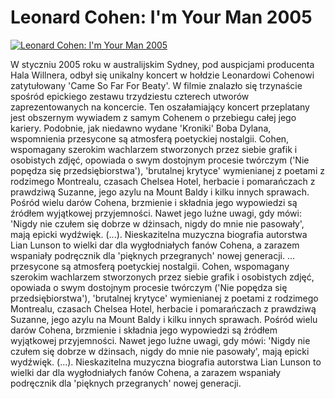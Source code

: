 Leonard Cohen: I'm Your Man 2005 
=============
[![Leonard Cohen: I'm Your Man 2005 ](http://vidos.pl/images/player.gif)](http://vidos.pl/leonard-cohen-i-m-your-man-2005)

 W styczniu 2005 roku w australijskim Sydney, pod auspicjami producenta Hala Willnera, odbył się unikalny koncert w hołdzie Leonardowi Cohenowi zatytułowany 'Came So Far For Beaty'. W filmie znalazło się trzynaście spośród epickiego zestawu trzydziestu czterech utworów zaprezentowanych na koncercie. Ten oszałamiający koncert przeplatany jest obszernym wywiadem z samym Cohenem o przebiegu całej jego kariery. Podobnie, jak niedawno wydane 'Kroniki' Boba Dylana, wspomnienia przesycone są atmosferą poetyckiej nostalgii. Cohen, wspomagany szerokim wachlarzem stworzonych przez siebie grafik i osobistych zdjęć, opowiada o swym dostojnym procesie twórczym ('Nie popędza się przedsiębiorstwa'), 'brutalnej krytyce' wymienianej z poetami z rodzimego Montrealu, czasach Chelsea Hotel, herbacie i pomarańczach z prawdziwą Suzanne, jego azylu na Mount Baldy i kilku innych sprawach. Pośród wielu darów Cohena, brzmienie i składnia jego wypowiedzi są źródłem wyjątkowej przyjemności. Nawet jego luźne uwagi, gdy mówi: 'Nigdy nie czułem się dobrze w dżinsach, nigdy do mnie nie pasowały', mają epicki wydźwięk. (...). Nieskazitelna muzyczna biografia autorstwa Lian Lunson to wielki dar dla wygłodniałych fanów Cohena, a zarazem wspaniały podręcznik dla 'pięknych przegranych' nowej generacji.  ... przesycone są atmosferą poetyckiej nostalgii. Cohen, wspomagany szerokim wachlarzem stworzonych przez siebie grafik i osobistych zdjęć, opowiada o swym dostojnym procesie twórczym ('Nie popędza się przedsiębiorstwa'), 'brutalnej krytyce' wymienianej z poetami z rodzimego Montrealu, czasach Chelsea Hotel, herbacie i pomarańczach z prawdziwą Suzanne, jego azylu na Mount Baldy i kilku innych sprawach. Pośród wielu darów Cohena, brzmienie i składnia jego wypowiedzi są źródłem wyjątkowej przyjemności. Nawet jego luźne uwagi, gdy mówi: 'Nigdy nie czułem się dobrze w dżinsach, nigdy do mnie nie pasowały', mają epicki wydźwięk. (...). Nieskazitelna muzyczna biografia autorstwa Lian Lunson to wielki dar dla wygłodniałych fanów Cohena, a zarazem wspaniały podręcznik dla 'pięknych przegranych' nowej generacji.
